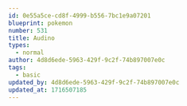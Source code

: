```yaml
---
id: 0e55a5ce-cd8f-4999-b556-7bc1e9a07201
blueprint: pokemon
number: 531
title: Audino
types:
  - normal
author: 4d8d6ede-5963-429f-9c2f-74b897007e0c
tags:
  - basic
updated_by: 4d8d6ede-5963-429f-9c2f-74b897007e0c
updated_at: 1716507185
---
```

